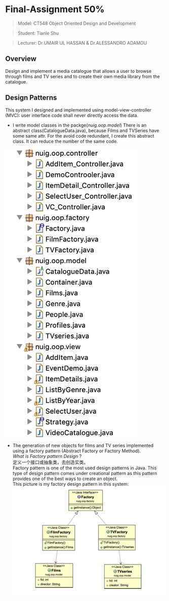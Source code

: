 # Final-Assignment 50% 

> Model: CT548 Object Oriented Design and Development

> Student: Tianle Shu

> Lecturer: Dr.UMAIR UL HASSAN & Dr.ALESSANDRO ADAMOU

## Overview
Design and implement a media catalogue that allows a user to browse through films and TV series
and to create their own media library from the catalogue. 

## Design Patterns
This system I designed and implemented using model-view-controller (MVC): user
interface code shall never directly access the data. </br> 
* I write model classes in the packge(*nuig.oop.model*)
There is an abstract class(CatalogueData.java), because Films and TVSeries have some same attr. For the avoid code redundant, I create this abstract class. It can reduce the number of the same code.</br> 

 ![mvc](https://github.com/Tianle97/OOP-NUIG/blob/master/Final_Assignment/mvc.png)
* The generation of new objects for films and TV series implemented using a factory
pattern (Abstract Factory or Factory Method). </br> 
*What is Factory pattern Design* ? </br>
定义一个接口或抽象类，去创造实类。</br>
Factory pattern is one of the most used design patterns in Java. This type of design pattern comes under creational pattern as this pattern provides one of the best ways to create an object.</br>
This picture is my factory design pattern in this system: </br>
![factory](https://github.com/Tianle97/OOP-NUIG/blob/master/Final_Assignment/factory_uml.png)
